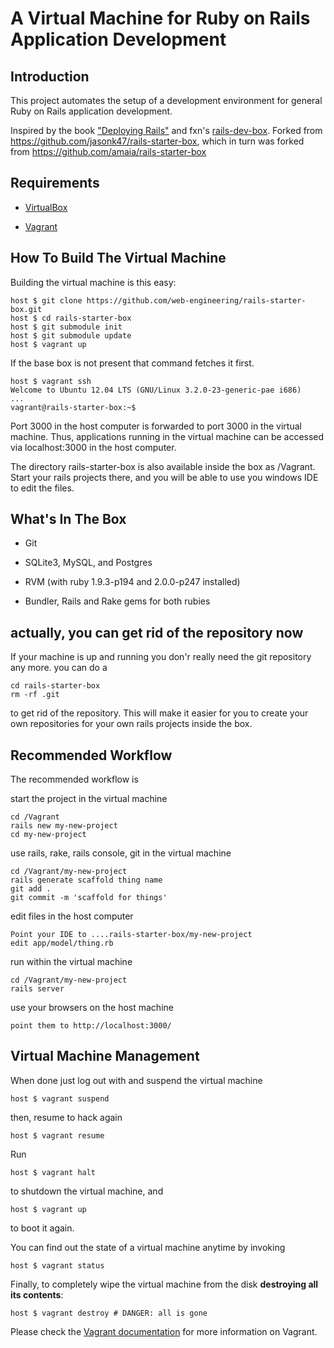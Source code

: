 # A Virtual Machine for Ruby on Rails Application Development

## Introduction

This project automates the setup of a development environment for general Ruby on Rails application development. 

Inspired by the book ["Deploying Rails"](http://pragprog.com/book/cbdepra/deploying-rails) and fxn's [rails-dev-box](https://github.com/rails/rails-dev-box). Forked from https://github.com/jasonk47/rails-starter-box, which in turn was forked from https://github.com/amaia/rails-starter-box

## Requirements

* [VirtualBox](https://www.virtualbox.org)

* [Vagrant](http://vagrantup.com)

## How To Build The Virtual Machine

Building the virtual machine is this easy:

    host $ git clone https://github.com/web-engineering/rails-starter-box.git
    host $ cd rails-starter-box
    host $ git submodule init
    host $ git submodule update
    host $ vagrant up

If the base box is not present that command fetches it first. 

    host $ vagrant ssh
    Welcome to Ubuntu 12.04 LTS (GNU/Linux 3.2.0-23-generic-pae i686)
    ...
    vagrant@rails-starter-box:~$

Port 3000 in the host computer is forwarded to port 3000 in the virtual machine. 
Thus, applications running in the virtual machine can be accessed via localhost:3000 in the host computer.

The directory rails-starter-box is also available inside the box as /Vagrant.
Start your rails projects there, and you will be able to use you windows IDE to
edit the files.

## What's In The Box

* Git

* SQLite3, MySQL, and Postgres

* RVM (with ruby 1.9.3-p194 and 2.0.0-p247 installed)

* Bundler, Rails and Rake gems for both rubies

## actually, you can get rid of the repository now

If your machine is up and running you don'r really need
the git repository any more.  you can do a 

    cd rails-starter-box
	rm -rf .git
	
to get rid of the repository. This will make it easier
for you to create your own repositories for your own rails projects
inside the box.
    

## Recommended Workflow

The recommended workflow is

start the project in the virtual machine

    cd /Vagrant
    rails new my-new-project
    cd my-new-project
    
use rails, rake, rails console, git in the virtual machine

    cd /Vagrant/my-new-project
    rails generate scaffold thing name
    git add .
    git commit -m 'scaffold for things'

edit files in the host computer

    Point your IDE to ....rails-starter-box/my-new-project
    edit app/model/thing.rb 

run within the virtual machine

    cd /Vagrant/my-new-project
    rails server

use your browsers on the host machine

    point them to http://localhost:3000/
    
    

## Virtual Machine Management

When done just log out with and suspend the virtual machine

    host $ vagrant suspend

then, resume to hack again

    host $ vagrant resume

Run

    host $ vagrant halt

to shutdown the virtual machine, and

    host $ vagrant up

to boot it again.

You can find out the state of a virtual machine anytime by invoking

    host $ vagrant status

Finally, to completely wipe the virtual machine from the disk **destroying all its contents**:

    host $ vagrant destroy # DANGER: all is gone

Please check the [Vagrant documentation](http://vagrantup.com/v1/docs/index.html) for more information on Vagrant.
